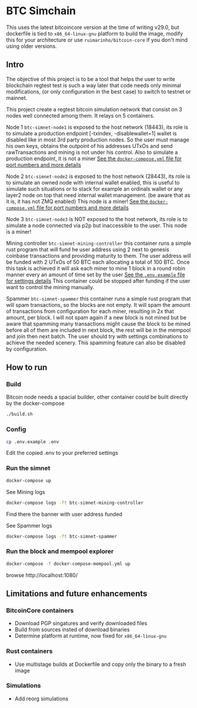 # BTC Simchain

This uses the latest bitcoincore version at the time of writing v29.0, but dockerfile is tied to `x86_64-linux-gnu` platform to build the image, modify this for your architecture or use `ruimarinho/bitcoin-core` if you don't mind using older versions.


## Intro

The objective of this project is to be a tool that helps the user to write blockchain regtest test is such a way later that code needs only minimal modifications, (or only configuration in the best case) to switch to testnet or mainnet.

This project create a regtest bitcoin simulation network that consist on 3 nodes well connected among them. It relays on 5 containers.

Node 1 `btc-simnet-node1` is exposed to the host network (18443), its role is to simulate a production endpoint [-txindex, -disablewallet=1] wallet is disabled like in most 3rd party production nodes. So the user must manage his own keys, obtains the outpoint of his addresses UTxOs and send rawTransactions and mining is not under his control. Also to simulate a production endpoint, it is not a miner
[See the `docker-compose.yml` file for port numbers and more details](./docker-compose.yml)

Node 2 `btc-simnet-node2` is exposed to the host network (28443), its role is to simulate an owned node with internal wallet enabled, this is useful to simulate such situations or to stack for example an ordinals wallet or any layer2 node on top that need internal wallet management. (be aware that as it is, it has not ZMQ enabled)
This node is a miner!
[See the `docker-compose.yml` file for port numbers and more details](./docker-compose.yml)

Node 3 `btc-simnet-node3` is NOT exposed to the host network, its role is to simulate a node connected via p2p but inaccessible to the user.
This node is a miner!

Mining controller `btc-simnet-mining-controller` this container runs a simple rust program that will fund he user address using 2 next to genesis coinbase transactions and providing maturity to them. The user address will be funded with 2 UTxOs of 50 BTC each allocating a total of 100 BTC. Once this task is achieved it will ask each miner to mine 1 block in a round robin manner every an amount of time set by the user
[See the `.env.example` file for settings details](./.env.example)
This container could be stopped after funding if the user want to control the mining manually.

Spammer `btc-simnet-spammer` this container runs a simple rust program that will spam transactions, so the blocks are not empty. It will spam the amount of transactions from configuration for each miner, resulting in 2x that amount, per block. I will not spam again if a new block is not mined but be aware that spamming many transactions might cause the block to be mined before all of them are included in next block, the rest will be in the mempool and join then next batch. The user should try with settings combinations to achieve the needed scenery. This spamming feature can also be disabled by configuration.

## How to run

### Build
Bitcoin node needs a spacial builder, other container could be built directly by the docker-compose
```bash
./build.sh
```

### Config
```bash
cp .env.example .env
```
Edit the copied .env to your preferred settings

### Run the simnet
```bash
docker-compose up
```

See Mining logs
```bash
docker-compose logs -ft btc-simnet-mining-controller
```
Find there the banner with user address funded

See Spammer logs
```bash
docker-compose logs -ft btc-simnet-spammer
```

### Run the block and mempool explorer
```bash
docker-compose -f docker-compose-mempool.yml up
```
browse http://localhost:1080/


## Limitations and future enhancements

### BitcoinCore containers
- Download PGP singatures and verify downloaded files
- Build from sources insted of download binaries
- Determine platform at runtime, now fixed for `x86_64-linux-gnu`

### Rust containers
- Use multistage builds at Dockerfile and copy only the binary to a fresh image

### Simulations
- Add reorg simulations
